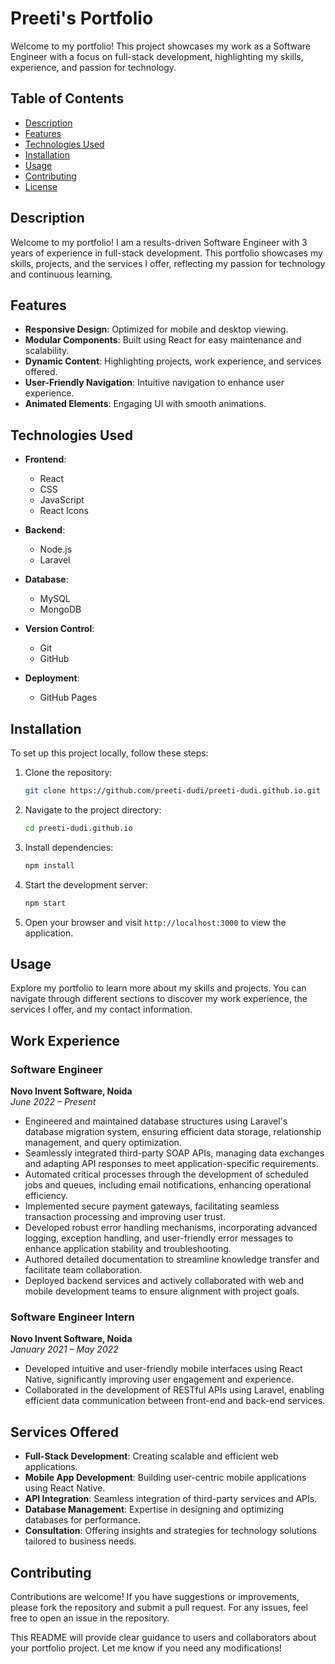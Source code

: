 # Preeti's Portfolio

Welcome to my portfolio! This project showcases my work as a Software Engineer with a focus on full-stack development, highlighting my skills, experience, and passion for technology. 

## Table of Contents

- [Description](#description)
- [Features](#features)
- [Technologies Used](#technologies-used)
- [Installation](#installation)
- [Usage](#usage)
- [Contributing](#contributing)
- [License](#license)

## Description
Welcome to my portfolio! I am a results-driven Software Engineer with 3 years of experience in full-stack development. This portfolio showcases my skills, projects, and the services I offer, reflecting my passion for technology and continuous learning.

## Features
- **Responsive Design**: Optimized for mobile and desktop viewing.
- **Modular Components**: Built using React for easy maintenance and scalability.
- **Dynamic Content**: Highlighting projects, work experience, and services offered.
- **User-Friendly Navigation**: Intuitive navigation to enhance user experience.
- **Animated Elements**: Engaging UI with smooth animations.

## Technologies Used

- **Frontend**: 
  - React
  - CSS
  - JavaScript
  - React Icons
  
- **Backend**: 
  - Node.js
  - Laravel
  
- **Database**: 
  - MySQL
  - MongoDB
  
- **Version Control**: 
  - Git
  - GitHub

- **Deployment**: 
  - GitHub Pages

## Installation
To set up this project locally, follow these steps:

1. Clone the repository:
   ```bash
   git clone https://github.com/preeti-dudi/preeti-dudi.github.io.git
   ```

2. Navigate to the project directory:
   ```bash
   cd preeti-dudi.github.io
   ```

3. Install dependencies:
   ```bash
   npm install
   ```

4. Start the development server:
   ```bash
   npm start
   ```

5. Open your browser and visit `http://localhost:3000` to view the application.

## Usage
Explore my portfolio to learn more about my skills and projects. You can navigate through different sections to discover my work experience, the services I offer, and my contact information. 

## Work Experience
### Software Engineer
**Novo Invent Software, Noida**  
*June 2022 – Present*

- Engineered and maintained database structures using Laravel's database migration system, ensuring efficient data storage, relationship management, and query optimization.
- Seamlessly integrated third-party SOAP APIs, managing data exchanges and adapting API responses to meet application-specific requirements.
- Automated critical processes through the development of scheduled jobs and queues, including email notifications, enhancing operational efficiency.
- Implemented secure payment gateways, facilitating seamless transaction processing and improving user trust.
- Developed robust error handling mechanisms, incorporating advanced logging, exception handling, and user-friendly error messages to enhance application stability and troubleshooting.
- Authored detailed documentation to streamline knowledge transfer and facilitate team collaboration.
- Deployed backend services and actively collaborated with web and mobile development teams to ensure alignment with project goals.

### Software Engineer Intern
**Novo Invent Software, Noida**  
*January 2021 – May 2022*

- Developed intuitive and user-friendly mobile interfaces using React Native, significantly improving user engagement and experience.
- Collaborated in the development of RESTful APIs using Laravel, enabling efficient data communication between front-end and back-end services.

## Services Offered
- **Full-Stack Development**: Creating scalable and efficient web applications.
- **Mobile App Development**: Building user-centric mobile applications using React Native.
- **API Integration**: Seamless integration of third-party services and APIs.
- **Database Management**: Expertise in designing and optimizing databases for performance.
- **Consultation**: Offering insights and strategies for technology solutions tailored to business needs.

## Contributing
Contributions are welcome! If you have suggestions or improvements, please fork the repository and submit a pull request. For any issues, feel free to open an issue in the repository.


This README will provide clear guidance to users and collaborators about your portfolio project. Let me know if you need any modifications!